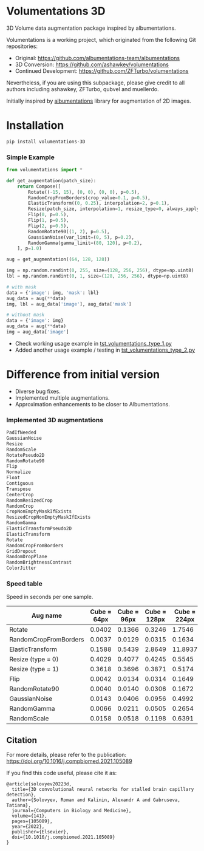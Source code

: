 # Volumentations 3D

3D Volume data augmentation package inspired by albumentations.

Volumentations is a working project, which originated from the following Git repositories:
- Original:                 https://github.com/albumentations-team/albumentations
- 3D Conversion:            https://github.com/ashawkey/volumentations
- Continued Development:    https://github.com/ZFTurbo/volumentations

Nevertheless, if you are using this subpackage, please give credit to all authors including ashawkey, ZFTurbo, qubvel and muellerdo.

Initially inspired by [albumentations](https://github.com/albumentations-team/albumentations) library for augmentation of 2D images.

# Installation

```sh
pip install volumentations-3D
```

### Simple Example

```python
from volumentations import *

def get_augmentation(patch_size):
    return Compose([
        Rotate((-15, 15), (0, 0), (0, 0), p=0.5),
        RandomCropFromBorders(crop_value=0.1, p=0.5),
        ElasticTransform((0, 0.25), interpolation=2, p=0.1),
        Resize(patch_size, interpolation=1, resize_type=0, always_apply=True, p=1.0),
        Flip(0, p=0.5),
        Flip(1, p=0.5),
        Flip(2, p=0.5),
        RandomRotate90((1, 2), p=0.5),
        GaussianNoise(var_limit=(0, 5), p=0.2),
        RandomGamma(gamma_limit=(80, 120), p=0.2),
    ], p=1.0)

aug = get_augmentation((64, 128, 128))

img = np.random.randint(0, 255, size=(128, 256, 256), dtype=np.uint8)
lbl = np.random.randint(0, 1, size=(128, 256, 256), dtype=np.uint8)

# with mask
data = {'image': img, 'mask': lbl}
aug_data = aug(**data)
img, lbl = aug_data['image'], aug_data['mask']

# without mask
data = {'image': img}
aug_data = aug(**data)
img = aug_data['image']

```

* Check working usage example in [tst_volumentations_type_1.py](tst_volumentations_type_1.py)  
* Added another usage example / testing in [tst_volumentations_type_2.py](tst_volumentations_type_2.py)  

# Difference from initial version

* Diverse bug fixes.
* Implemented multiple augmentations.
* Approximation enhancements to be closer to Albumentations.

### Implemented 3D augmentations

```python
PadIfNeeded
GaussianNoise
Resize
RandomScale
RotatePseudo2D
RandomRotate90
Flip
Normalize
Float
Contiguous
Transpose
CenterCrop
RandomResizedCrop
RandomCrop
CropNonEmptyMaskIfExists
ResizedCropNonEmptyMaskIfExists
RandomGamma
ElasticTransformPseudo2D
ElasticTransform
Rotate
RandomCropFromBorders
GridDropout
RandomDropPlane
RandomBrightnessContrast
ColorJitter
```

### Speed table

Speed in seconds per one sample.

| Aug name | Cube = 64px | Cube = 96px | Cube = 128px | Cube = 224px | Cube = 256px |
|----------|-------------|-------------|--------------|--------------|--------------|
| Rotate | 0.0402 | 0.1366 | 0.3246 | 1.7546 | 2.6349 | 
| RandomCropFromBorders| 0.0037 | 0.0129 | 0.0315 | 0.1634 | 0.2426 |
| ElasticTransform | 0.1588 | 0.5439 | 2.8649 | 11.8937 | 42.3886 |
| Resize (type = 0) | 0.4029 | 0.4077 | 0.4245 | 0.5545 | 0.6278 |
| Resize (type = 1) | 0.3618 | 0.3696 | 0.3871 | 0.5174 | 0.5896 |
| Flip | 0.0042 | 0.0134 | 0.0314 | 0.1649 | 0.2453 |
| RandomRotate90 | 0.0040 | 0.0140 | 0.0306 | 0.1672 | 0.2439 |
| GaussianNoise | 0.0143 | 0.0406 | 0.0956 | 0.4992 | 0.7381 |
| RandomGamma | 0.0066 | 0.0211 | 0.0505 | 0.2654 |  0.3989 |
| RandomScale | 0.0158 | 0.0518 | 0.1198 | 0.6391 | 0.9457 |

## Citation

For more details, please refer to the publication: https://doi.org/10.1016/j.compbiomed.2021.105089

If you find this code useful, please cite it as:
```
@article{solovyev20223d,
  title={3D convolutional neural networks for stalled brain capillary detection},
  author={Solovyev, Roman and Kalinin, Alexandr A and Gabruseva, Tatiana},
  journal={Computers in Biology and Medicine},
  volume={141},
  pages={105089},
  year={2022},
  publisher={Elsevier},
  doi={10.1016/j.compbiomed.2021.105089}
}
```
